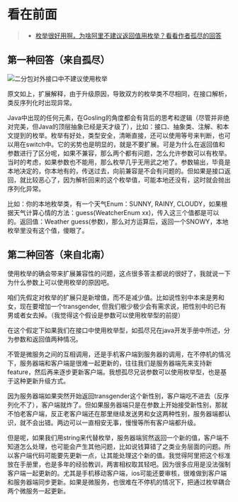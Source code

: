 看在前面
====

> * <a href="zhihu.com/question/52760637">枚举很好用啊，为啥阿里不建议返回值用枚举？看看作者孤尽的回答</a>

第一种回答（来自孤尽）
------

![二分包对外接口中不建议使用枚举]()

原文如上，扩展解释，由于升级原因，导致双方的枚举类不尽相同，在接口解析，类反序列化时出现异常。

Java中出现的任何元素，在Gosling的角度都会有背后的思考和逻辑（尽管并非绝对完美，但Java的顶层抽象已经是天才级了），比如：接口、抽象类、注解、和本文提到的枚举。枚举有好处，类型安全，清晰直接，还可以使用等号来判断，也可以用在switch中。它的劣势也是明显的，就是不要扩展。可是为什么在返回值和参数进行了区分呢，如果不兼容，那么两个都有问题，怎么允许参数可以有枚举。当时的考虑，如果参数也不能用，那么枚举几乎无用武之地了。参数输出，毕竟是本地决定的，你本地有的，传送过去，向前兼容是不会有问题的。但如果是接口返回，就比较恶心了，因为解析回来的这个枚举值，可能本地还没有，这时就会抛出序列化异常。

比如：你的本地枚举类，有一个天气Enum：SUNNY, RAINY, CLOUDY，如果根据天气计算心情的方法：guess(WeatcherEnum xx)，传入这三个值都是可以的。返回值：Weather guess(参数)，那么对方运算后，返回一个SNOWY，本地枚举里没有这个值，傻眼了。

第二种回答（来自北南）
------

使用枚举的确会带来扩展兼容性的问题，这点很多答主都说的很好了，我就说一下为什么参数上可以使用枚举的原因吧。

咱们先假定对枚举的扩展只是新增值，而不是减少值。比如说性别中本来是男和女，现在要增加一个transgender, 但我们极少极少会有需求说，把性别中的已有男或者女去掉。（我觉得这个假设是参数可以使用枚举型的前提）

在这个假定下如果我们在接口中使用枚举型，如孤尽兄在java开发手册中所述，分为参数和返回值两种情况。

不管是微服务之间的互相调用，还是手机客户端到服务器的调用，在不停机的情况下，服务器端和客户端是很难一起更新的，往往我们是服务器端先来支持新feature，然后再来逐步更新客户端。我想孤尽兄说参数可以使用枚举型，也是基于这种更新升级方式。

因为服务器端如果突然开始返回transgender这个新性别，客户端吃不进去（反序列化不了），客户端就炸了。但如果服务器端只是在参数上开始接受新性别，那就不怕老客户端，反正老客户端还在那里继续发送男和女这两种性别，服务器端都认识，就不会出错。两边可以一直相安无事，慢慢等所有客户端都升级。

但是呢，如果我们用string来代替枚举，服务器端贸然返回一个新的值，客户端不知道怎么处理，也可能会产生其他问题，比如说钱算错了之类业务层面的问题。所以客户端代码可能要先更新一点，让其能处理这个新的值。我觉得阿里把这个标准放在手册里，也是多年的经验教训，两害相权取其轻吧。因为很多应用是没法强制客户端一起更新的。尤其是手机移动客户端，ios可能还要审核，很难做到客户端和服务器端同步更新。如果是微服务，也很难在不停机的情况下，把通过枚举耦合两个微服务一起更新。


